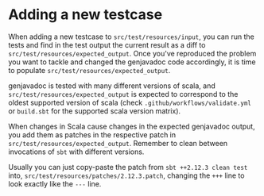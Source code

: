 # Adding a new testcase

When adding a new testcase to `src/test/resources/input`, you can run the tests and find in
the test output the current result as a diff to `src/test/resources/expected_output`. Once
you've reproduced the problem you want to tackle and changed the genjavadoc code accordingly,
it is time to populate `src/test/resources/expected_output`.

genjavadoc is tested with many different versions of scala, and
`src/test/resources/expected_output` is expected to correspond to the oldest supported version
of scala (check `.github/workflows/validate.yml` or `build.sbt` for the supported scala version matrix).

When changes in Scala cause changes in the expected genjavadoc output, you add them as patches
in the respective patch in `src/test/resources/expected_output`. Remember to clean between
invocations of `sbt` with different versions.

Usually you can just copy-paste the patch from `sbt ++2.12.3 clean test` into,
`src/test/resources/patches/2.12.3.patch`, changing the `+++` line to look exactly like the
`---` line.
